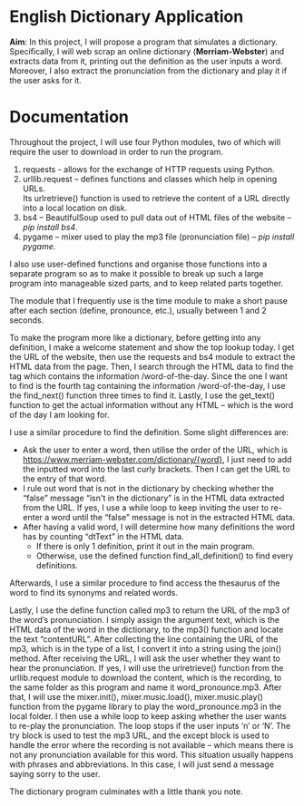 # English Dictionary Application
**Aim**: In this project, I will propose a program that simulates a dictionary. Specifically, I will web scrap an online dictionary (**Merriam-Webster**) and extracts data from it, printing out the definition as the user inputs a word. Moreover, I also extract the pronunciation from the dictionary and play it if the user asks for it. 

# Documentation
Throughout the project, I will use four Python modules, two of which will require the user to download in order to run the program. 
1.	requests - allows for the exchange of HTTP requests using Python.
2.	urllib.request – defines functions and classes which help in opening URLs.</br>Its urlretrieve() function is used to retrieve the content of a URL directly into a local location on disk.
3.	bs4 – BeautifulSoup used to pull data out of HTML files of the website – _pip install bs4_.
4.	pygame – mixer used to play the mp3 file (pronunciation file) – _pip install pygame_.

I also use user-defined functions and organise those functions into a separate program so as to make it possible to break up such a large program into manageable sized parts, and to keep related parts together.

The module that I frequently use is the time module to make a short pause after each section (define, pronounce, etc.), usually between 1 and 2 seconds.

To make the program more like a dictionary, before getting into any definition, I make a welcome statement and show the top lookup today. I get the URL of the website, then use the requests and bs4 module to extract the HTML data from the page. Then, I search through the HTML data to find the <a> tag which contains the information /word-of-the-day. Since the one I want to find is the fourth <a> tag containing the information /word-of-the-day, I use the find_next() function three times to find it. Lastly, I use the get_text() function to get the actual information without any HTML – which is the word of the day I am looking for.

I use a similar procedure to find the definition. Some slight differences are:
- Ask the user to enter a word, then utilise the order of the URL, which is <https://www.merriam-webster.com/dictionary/{word}>, I just need to add the inputted word into the last curly brackets. Then I can get the URL to the entry of that word.
- I rule out word that is not in the dictionary by checking whether the “false” message “isn\'t in the dictionary” is in the HTML data extracted from the URL. If yes, I use a while loop to keep inviting the user to re-enter a word until the “false” message is not in the extracted HTML data.
- After having a valid word, I will determine how many definitions the word has by counting “dtText” in the HTML data.
  - If there is only 1 definition, print it out in the main program.
  - Otherwise, use the defined function find_all_definition() to find every definitions.

Afterwards, I use a similar procedure to find access the thesaurus of the word to find its synonyms and related words.

Lastly, I use the define function called mp3 to return the URL of the mp3 of the word’s pronunciation. I simply assign the argument text, which is the HTML data of the word in the dictionary, to the mp3() function and locate the text “contentURL”. After collecting the line containing the URL of the mp3, which is in the type of a list, I convert it into a string using the join() method. After receiving the URL, I will ask the user whether they want to hear the pronunciation. If yes, I will use the urlretrieve() function from the urllib.request module to download the content, which is the recording, to the same folder as this program and name it word_pronounce.mp3. After that, I will use the mixer.init(), mixer.music.load(), mixer.music.play() function from the pygame library to play the word_pronounce.mp3 in the local folder. I then use a while loop to keep asking whether the user wants to re-play the pronunciation. The loop stops if the user inputs ‘n’ or ‘N’. The try block is used to test the mp3 URL, and the except block is used to handle the error where the recording is not available – which means there is not any pronunciation available for this word. This situation usually happens with phrases and abbreviations. In this case, I will just send a message saying sorry to the user.

The dictionary program culminates with a little thank you note.
